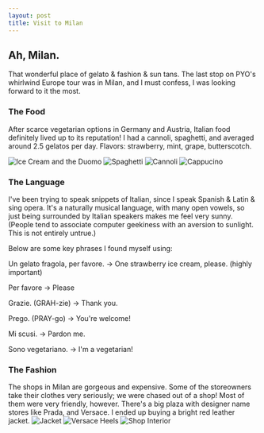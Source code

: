 ```yaml
---
layout: post
title: Visit to Milan
---
```


## Ah, Milan.
That wonderful place of gelato & fashion & sun tans.
The last stop on PYO's whirlwind Europe tour was in Milan, and I must confess, I was looking forward to it the most.

### The Food

After scarce vegetarian options in Germany and Austria, Italian food definitely lived up to its reputation! I had a cannoli,
spaghetti, and averaged around 2.5 gelatos per day. Flavors: strawberry, mint, grape, butterscotch.

![Ice Cream and the Duomo](/res/IMG_20170625_125454251.jpg)
![Spaghetti](/res/IMG_20170625_121306902.jpg)
![Cannoli](/res/IMG_20170625_122902230.jpg)
![Cappucino](/res/IMG_20170625_115849749.jpg)

### The Language

I've been trying to speak snippets of Italian, since I speak Spanish & Latin & sing opera. It's a naturally musical language,
with many open vowels, so just being surrounded by Italian speakers makes me feel very sunny. (People tend to associate
computer geekiness with an aversion to sunlight. This is not entirely untrue.)

Below are some key phrases I found myself using:

Un gelato fragola, per favore. -> One strawberry ice cream, please. (highly important)

Per favore -> Please

Grazie. (GRAH-zie) -> Thank you.

Prego. (PRAY-go) -> You're welcome!

Mi scusi. -> Pardon me.

Sono vegetariano. -> I'm a vegetarian!

### The Fashion

The shops in Milan are gorgeous and expensive. Some of the storeowners take their clothes very seriously; 
we were chased out of a shop! Most of them were very friendly, however. There's a big plaza with designer name stores like
Prada, and Versace. I ended up buying a bright red leather jacket.
![Jacket](/res/IMG_20170625_145451440.jpg)
![Versace Heels](/res/IMG_20170625_132302468.jpg)
![Shop Interior](/res/IMG_20170625_133550354.jpg)
